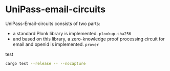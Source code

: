 # UniPass-email-circuits

UniPass-Email-circuits consists of two parts: 
+ a standard Plonk library is implemented. `plookup-sha256`
+ and based on this library, a zero-knowledge proof processing circuit for email and openid is implemented. `prover`

test

```sh
cargo test --release -- --nocapture
```